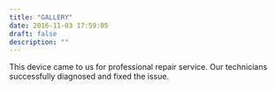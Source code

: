 ```yaml
---
title: "GALLERY"
date: 2016-11-03 17:59:05
draft: false
description: ""
---
```


This device came to us for professional repair service. Our technicians successfully diagnosed and fixed the issue.